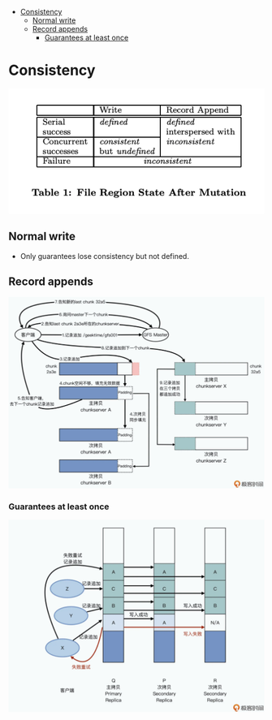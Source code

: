 - [Consistency](#consistency)
  - [Normal write](#normal-write)
  - [Record appends](#record-appends)
    - [Guarantees at least once](#guarantees-at-least-once)

# Consistency

![](../.gitbook/assets/gfs_data_consistency.png)

## Normal write
* Only guarantees lose consistency but not defined. 

## Record appends

![](../.gitbook/assets/gfs_recordappend.png)

### Guarantees at least once

![](../.gitbook/assets/gfs_write_atleastonce.png)